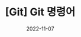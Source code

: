 ---
title: "[Git] Git 명령어"
excerpt: ""

categories:
  - Git
tags:
  - [Git, Github]

toc: true
toc_sticky: false
 
date: 2022-11-07
last_modified_at: 2022-11-07
---